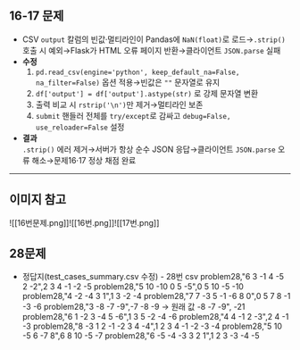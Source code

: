## 16-17 문제 

- CSV `output` 칼럼의 빈값·멀티라인이 Pandas에 `NaN(float)`로 로드→`.strip()` 호출 시 예외→Flask가 HTML 오류 페이지 반환→클라이언트 `JSON.parse` 실패
- **수정**
    1. `pd.read_csv(engine='python', keep_default_na=False, na_filter=False)` 옵션 적용→빈값은 `""` 문자열로 유지
    2. `df['output'] = df['output'].astype(str)` 로 강제 문자열 변환
    3. 출력 비교 시 `rstrip('\n')`만 제거→멀티라인 보존
    4. `submit` 핸들러 전체를 `try/except`로 감싸고 `debug=False, use_reloader=False` 설정
- **결과**  
    `.strip()` 에러 제거→서버가 항상 순수 JSON 응답→클라이언트 `JSON.parse` 오류 해소→문제16·17 정상 채점 완료

---
## 이미지 참고


![[16번문제.png]]![[16번.png]]![[17번.png]]

## 28문제

- 정답지(test_cases_summary.csv 수정) - 28번
csv 
problem28,"6
3 -1 4 -5 2 -2",2 3 4 -1 -2 -5
problem28,"5
10 -10 0 5 -5",0 5 10 -5 -10
problem28,"4
-2 -4 3 1",1 3 -2 -4
problem28,"7
7 -3 5 -1 -6 8 0",0 5 7 8 -1 -3 -6
problem28,"3
-8 -7 -9",-7 -8 -9 -> 원래 값 -8 -7 -9", -21
problem28,"6
1 -2 3 -4 5 -6",1 3 5 -2 -4 -6
problem28,"4
4 -1 2 -3",2 4 -1 -3
problem28,"8
-3 1 2 -1 -2 3 4 -4",1 2 3 4 -1 -2 -3 -4
problem28,"5
10 -5 6 -7 8",6 8 10 -5 -7
problem28,"6
-5 -4 -3 3 2 1",1 2 3 -3 -4 -5